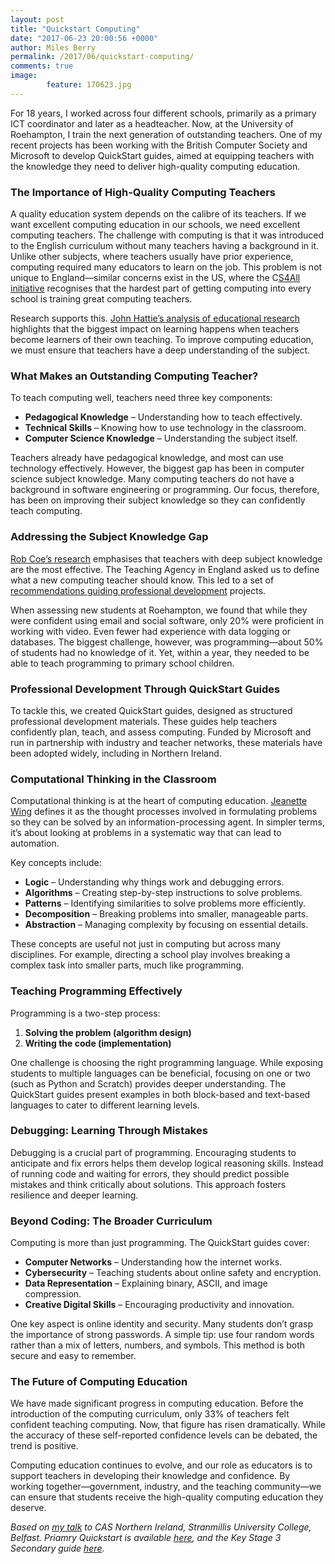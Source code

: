 ```yaml
---
layout: post
title: "Quickstart Computing"
date: "2017-06-23 20:00:56 +0000"
author: Miles Berry
permalink: /2017/06/quickstart-computing/
comments: true
image:
        feature: 170623.jpg
---
```



For 18 years, I worked across four different schools, primarily as a primary ICT coordinator and later as a headteacher. Now, at the University of Roehampton, I train the next generation of outstanding teachers. One of my recent projects has been working with the British Computer Society and Microsoft to develop QuickStart guides, aimed at equipping teachers with the knowledge they need to deliver high-quality computing education.

### The Importance of High-Quality Computing Teachers

A quality education system depends on the calibre of its teachers. If we want excellent computing education in our schools, we need excellent computing teachers. The challenge with computing is that it was introduced to the English curriculum without many teachers having a background in it. Unlike other subjects, where teachers usually have prior experience, computing required many educators to learn on the job. This problem is not unique to England—similar concerns exist in the US, where the C[S4All initiative](https://www.csforall.org/) recognises that the hardest part of getting computing into every school is training great computing teachers.

Research supports this. [John Hattie’s analysis of educational research](https://visible-learning.org/) highlights that the biggest impact on learning happens when teachers become learners of their own teaching. To improve computing education, we must ensure that teachers have a deep understanding of the subject.

### What Makes an Outstanding Computing Teacher?

To teach computing well, teachers need three key components:  
- **Pedagogical Knowledge** – Understanding how to teach effectively.
- **Technical Skills** – Knowing how to use technology in the classroom.
- **Computer Science Knowledge** – Understanding the subject itself.

Teachers already have pedagogical knowledge, and most can use technology effectively. However, the biggest gap has been in computer science subject knowledge. Many computing teachers do not have a background in software engineering or programming. Our focus, therefore, has been on improving their subject knowledge so they can confidently teach computing.

### Addressing the Subject Knowledge Gap

[Rob Coe’s research](https://www.suttontrust.com/wp-content/uploads/2014/10/What-Makes-Great-Teaching-REPORT.pdf) emphasises that teachers with deep subject knowledge are the most effective. The Teaching Agency in England asked us to define what a new computing teacher should know. This led to a set of [recommendations guiding professional development](https://assets.publishing.service.gov.uk/media/5a750b16ed915d5c54465143/160712_-_PD_Expert_Group_Guidance.pdf) projects.

When assessing new students at Roehampton, we found that while they were confident using email and social software, only 20% were proficient in working with video. Even fewer had experience with data logging or databases. The biggest challenge, however, was programming—about 50% of students had no knowledge of it. Yet, within a year, they needed to be able to teach programming to primary school children.

### Professional Development Through QuickStart Guides

To tackle this, we created QuickStart guides, designed as structured professional development materials. These guides help teachers confidently plan, teach, and assess computing. Funded by Microsoft and run in partnership with industry and teacher networks, these materials have been adopted widely, including in Northern Ireland.

### Computational Thinking in the Classroom

Computational thinking is at the heart of computing education. [Jeanette Wing](https://www.cs.cmu.edu/~CompThink/resources/TheLinkWing.pdf) defines it as the thought processes involved in formulating problems so they can be solved by an information-processing agent. In simpler terms, it’s about looking at problems in a systematic way that can lead to automation.

Key concepts include:
- **Logic** – Understanding why things work and debugging errors.
- **Algorithms** – Creating step-by-step instructions to solve problems.
- **Patterns** – Identifying similarities to solve problems more efficiently.
- **Decomposition** – Breaking problems into smaller, manageable parts.
- **Abstraction** – Managing complexity by focusing on essential details.

These concepts are useful not just in computing but across many disciplines. For example, directing a school play involves breaking a complex task into smaller parts, much like programming.

### Teaching Programming Effectively

Programming is a two-step process:
1. **Solving the problem (algorithm design)**
2. **Writing the code (implementation)**

One challenge is choosing the right programming language. While exposing students to multiple languages can be beneficial, focusing on one or two (such as Python and Scratch) provides deeper understanding. The QuickStart guides present examples in both block-based and text-based languages to cater to different learning levels.

### Debugging: Learning Through Mistakes

Debugging is a crucial part of programming. Encouraging students to anticipate and fix errors helps them develop logical reasoning skills. Instead of running code and waiting for errors, they should predict possible mistakes and think critically about solutions. This approach fosters resilience and deeper learning.

### Beyond Coding: The Broader Curriculum

Computing is more than just programming. The QuickStart guides cover:
- **Computer Networks** – Understanding how the internet works.
- **Cybersecurity** – Teaching students about online safety and encryption.
- **Data Representation** – Explaining binary, ASCII, and image compression.
- **Creative Digital Skills** – Encouraging productivity and innovation.

One key aspect is online identity and security. Many students don’t grasp the importance of strong passwords. A simple tip: use four random words rather than a mix of letters, numbers, and symbols. This method is both secure and easy to remember.

### The Future of Computing Education

We have made significant progress in computing education. Before the introduction of the computing curriculum, only 33% of teachers felt confident teaching computing. Now, that figure has risen dramatically. While the accuracy of these self-reported confidence levels can be debated, the trend is positive.

Computing education continues to evolve, and our role as educators is to support teachers in developing their knowledge and confidence. By working together—government, industry, and the teaching community—we can ensure that students receive the high-quality computing education they deserve.

*Based on [my talk](https://youtu.be/gkjLYSO0s3Y) to CAS Northern Ireland, Stranmillis University College, Belfast. Priamry Quickstart is available [here](https://pure.roehampton.ac.uk/admin/files/5132293/qs_handbook_11_.pdf), and the Key Stage 3 Secondary guide [here](https://pure.roehampton.ac.uk/admin/files/5102808/QuickStart_Computing_7_.pdf).* 